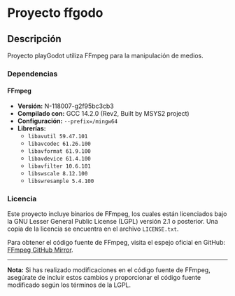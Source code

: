 # Proyecto ffgodo

## Descripción

Proyecto playGodot utiliza FFmpeg para la manipulación de medios.

### Dependencias

#### FFmpeg

- **Versión:** N-118007-g2f95bc3cb3
- **Compilado con:** GCC 14.2.0 (Rev2, Built by MSYS2 project)
- **Configuración:** `--prefix=/mingw64`
- **Librerías:**
  - `libavutil 59.47.101`
  - `libavcodec 61.26.100`
  - `libavformat 61.9.100`
  - `libavdevice 61.4.100`
  - `libavfilter 10.6.101`
  - `libswscale 8.12.100`
  - `libswresample 5.4.100`

### Licencia

Este proyecto incluye binarios de FFmpeg, los cuales están licenciados bajo la GNU Lesser General Public License (LGPL) versión 2.1 o posterior. Una copia de la licencia se encuentra en el archivo `LICENSE.txt`.

Para obtener el código fuente de FFmpeg, visita el espejo oficial en GitHub: [FFmpeg GitHub Mirror](https://github.com/FFmpeg/FFmpeg.git).

---

**Nota:** Si has realizado modificaciones en el código fuente de FFmpeg, asegúrate de incluir estos cambios y proporcionar el código fuente modificado según los términos de la LGPL.
